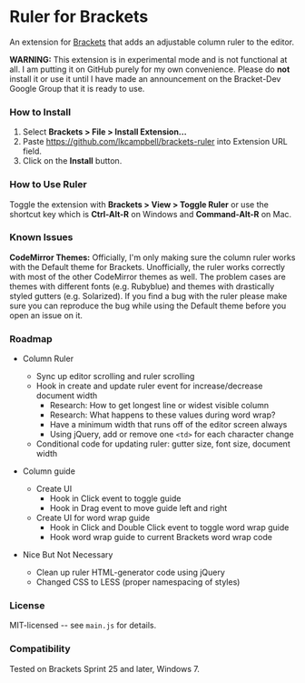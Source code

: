 # Ruler for Brackets
An extension for [Brackets](https://github.com/adobe/brackets/) that adds
an adjustable column ruler to the editor.

**WARNING:** This extension is in experimental mode and is not functional
at all. I am putting it on GitHub purely for my own convenience.  Please
do **not** install it or use it until I have made an announcement on the
Bracket-Dev Google Group that it is ready to use.

### How to Install
1. Select **Brackets > File > Install Extension...**
2. Paste https://github.com/lkcampbell/brackets-ruler
into Extension URL field.
3. Click on the **Install** button.

### How to Use Ruler
Toggle the extension with **Brackets > View > Toggle Ruler** or use the
shortcut key which is **Ctrl-Alt-R** on Windows and **Command-Alt-R** on Mac.

### Known Issues

**CodeMirror Themes:** Officially, I'm only making sure the column ruler
works with the Default theme for Brackets. Unofficially, the ruler works
correctly with most of the other CodeMirror themes as well. The problem
cases are themes with different fonts (e.g. Rubyblue) and themes with
drastically styled gutters (e.g. Solarized). If you find a bug with
the ruler please make sure you can reproduce the bug while using the
Default theme before you open an issue on it.

### Roadmap

* Column Ruler
  * Sync up editor scrolling and ruler scrolling
  * Hook in create and update ruler event for increase/decrease document width
     * Research: How to get longest line or widest visible column
     * Research: What happens to these values during word wrap?
     * Have a minimum width that runs off of the editor screen always
     * Using jQuery, add or remove one `<td>` for each character change
  * Conditional code for updating ruler: gutter size, font size, document width

* Column guide
   * Create UI
      * Hook in Click event to toggle guide
      * Hook in Drag event to move guide left and right
   * Create UI for word wrap guide
      * Hook in Click and Double Click event to toggle word wrap guide
      * Hook word wrap guide to current Brackets word wrap code
  
* Nice But Not Necessary
   * Clean up ruler HTML-generator code using jQuery
   * Changed CSS to LESS (proper namespacing of styles)

### License
MIT-licensed -- see `main.js` for details.

### Compatibility
Tested on Brackets Sprint 25 and later, Windows 7.
